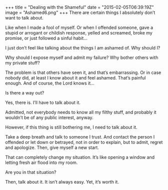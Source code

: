 +++
title = "Dealing with the Shameful"
date = "2015-02-05T06:39:19Z"
image = "Ashamed6.png"
+++
There are certain things I absolutely don’t want to talk about.

Like when I made a fool of myself. Or when I offended someone, gave a stupid or arrogant or childish response, yelled and screamed,  broke my promise, or just followed a sinful habit…

I just don’t feel like talking about the things I am ashamed of. Why should I?

Why should I expose myself and admit my failure? Why bother others with my private stuff?

The problem is that others have seen it, and that’s embarrassing. Or in case nobody did, at least I know about it and feel ashamed. That’s painful enough. And of course, the Lord knows it…

Is there a way out?

Yes, there is. I’ll have to talk about it.

Admitted, not everybody needs to know all my filthy stuff, and probably it wouldn’t be of any public interest, anyway.

However, if this thing is still bothering me, I need to talk about it.

Take a deep breath and talk to someone I trust. And contact the person I offended or let down or betrayed, not in order to explain, but to admit, regret and apologize. Then, give myself a new start.

That can completely change my situation. It’s like opening a window and letting fresh air flood into my room.

Are you in that situation?

Then, talk about it. It isn’t always easy. Yet, it’s worth it.
